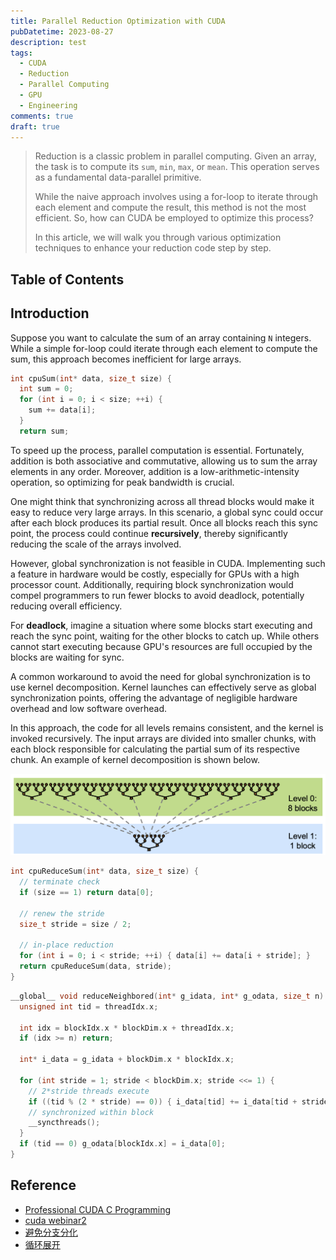 ```yaml
---
title: Parallel Reduction Optimization with CUDA
pubDatetime: 2023-08-27
description: test
tags:
  - CUDA
  - Reduction
  - Parallel Computing
  - GPU
  - Engineering
comments: true
draft: true
---
```


> Reduction is a classic problem in parallel computing. Given an array, the task is to compute its `sum`, `min`, `max`, or `mean`. This operation serves as a fundamental data-parallel primitive.
>
> While the naive approach involves using a for-loop to iterate through each element and compute the result, this method is not the most efficient. So, how can CUDA be employed to optimize this process?
>
> In this article, we will walk you through various optimization techniques to enhance your reduction code step by step.

## Table of Contents

## Introduction

Suppose you want to calculate the sum of an array containing `N` integers. While a simple for-loop could iterate through each element to compute the sum, this approach becomes inefficient for large arrays.

```c
int cpuSum(int* data, size_t size) {
  int sum = 0;
  for (int i = 0; i < size; ++i) {
    sum += data[i];
  }
  return sum;
```

To speed up the process, parallel computation is essential. Fortunately, addition is both associative and commutative, allowing us to sum the array elements in any order. Moreover, addition is a low-arithmetic-intensity operation, so optimizing for peak bandwidth is crucial.

One might think that synchronizing across all thread blocks would make it easy to reduce very large arrays.
In this scenario, a global sync could occur after each block produces its partial result. Once all blocks reach this sync point, the process could continue **recursively**, thereby significantly reducing the scale of the arrays involved.

However, global synchronization is not feasible in CUDA. Implementing such a feature in hardware would be costly, especially for GPUs with a high processor count. Additionally, requiring block synchronization would compel programmers to run fewer blocks to avoid deadlock, potentially reducing overall efficiency.

For **deadlock**, imagine a situation where some blocks start executing and reach the sync point, waiting for the other blocks to catch up. While others cannot start executing because GPU's resources are full occupied by the blocks are waiting for sync.

A common workaround to avoid the need for global synchronization is to use kernel decomposition. Kernel launches can effectively serve as global synchronization points, offering the advantage of negligible hardware overhead and low software overhead.

In this approach, the code for all levels remains consistent, and the kernel is invoked recursively. The input arrays are divided into smaller chunks, with each block responsible for calculating the partial sum of its respective chunk.
An example of kernel decomposition is shown below.

<img src="/public/assets/cuda-reduce/kernel_decompose.png" width=600>

```c
int cpuReduceSum(int* data, size_t size) {
  // terminate check
  if (size == 1) return data[0];

  // renew the stride
  size_t stride = size / 2;

  // in-place reduction
  for (int i = 0; i < stride; ++i) { data[i] += data[i + stride]; }
  return cpuReduceSum(data, stride);
}
```

```c
__global__ void reduceNeighbored(int* g_idata, int* g_odata, size_t n) {
  unsigned int tid = threadIdx.x;

  int idx = blockIdx.x * blockDim.x + threadIdx.x;
  if (idx >= n) return;

  int* i_data = g_idata + blockDim.x * blockIdx.x;

  for (int stride = 1; stride < blockDim.x; stride <<= 1) {
    // 2*stride threads execute
    if ((tid % (2 * stride) == 0)) { i_data[tid] += i_data[tid + stride]; }
    // synchronized within block
    __syncthreads();
  }
  if (tid == 0) g_odata[blockIdx.x] = i_data[0];
}
```

## Reference

- [Professional CUDA C Programming](https://www.amazon.com/Professional-CUDA-Programming-John-Cheng/dp/1118739329)
- [cuda webinar2](https://developer.download.nvidia.cn/assets/cuda/files/reduction.pdf)
- [避免分支分化](https://face2ai.com/CUDA-F-3-4-%E9%81%BF%E5%85%8D%E5%88%86%E6%94%AF%E5%88%86%E5%8C%96/)
- [循环展开](https://face2ai.com/CUDA-F-3-5-%E5%B1%95%E5%BC%80%E5%BE%AA%E7%8E%AF/)
